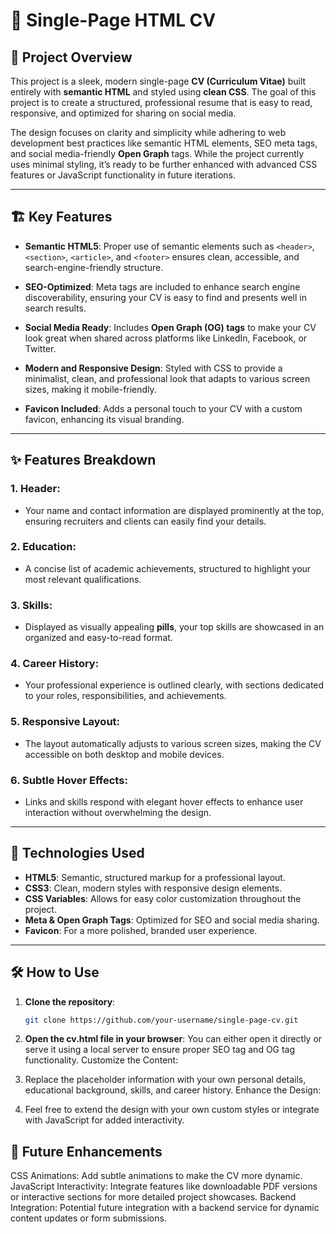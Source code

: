 # 💼 Single-Page HTML CV

## 🚀 Project Overview

This project is a sleek, modern single-page **CV (Curriculum Vitae)** built entirely with **semantic HTML** and styled using **clean CSS**. The goal of this project is to create a structured, professional resume that is easy to read, responsive, and optimized for sharing on social media.

The design focuses on clarity and simplicity while adhering to web development best practices like semantic HTML elements, SEO meta tags, and social media-friendly **Open Graph** tags. While the project currently uses minimal styling, it’s ready to be further enhanced with advanced CSS features or JavaScript functionality in future iterations.

---

## 🏗️ Key Features

- **Semantic HTML5**: Proper use of semantic elements such as `<header>`, `<section>`, `<article>`, and `<footer>` ensures clean, accessible, and search-engine-friendly structure.
  
- **SEO-Optimized**: Meta tags are included to enhance search engine discoverability, ensuring your CV is easy to find and presents well in search results.

- **Social Media Ready**: Includes **Open Graph (OG) tags** to make your CV look great when shared across platforms like LinkedIn, Facebook, or Twitter.

- **Modern and Responsive Design**: Styled with CSS to provide a minimalist, clean, and professional look that adapts to various screen sizes, making it mobile-friendly.

- **Favicon Included**: Adds a personal touch to your CV with a custom favicon, enhancing its visual branding.

---

## ✨ Features Breakdown

### 1. **Header**:
   - Your name and contact information are displayed prominently at the top, ensuring recruiters and clients can easily find your details.

### 2. **Education**:
   - A concise list of academic achievements, structured to highlight your most relevant qualifications.

### 3. **Skills**:
   - Displayed as visually appealing **pills**, your top skills are showcased in an organized and easy-to-read format.

### 4. **Career History**:
   - Your professional experience is outlined clearly, with sections dedicated to your roles, responsibilities, and achievements.

### 5. **Responsive Layout**:
   - The layout automatically adjusts to various screen sizes, making the CV accessible on both desktop and mobile devices.

### 6. **Subtle Hover Effects**:
   - Links and skills respond with elegant hover effects to enhance user interaction without overwhelming the design.

---

## 🔧 Technologies Used

- **HTML5**: Semantic, structured markup for a professional layout.
- **CSS3**: Clean, modern styles with responsive design elements.
- **CSS Variables**: Allows for easy color customization throughout the project.
- **Meta & Open Graph Tags**: Optimized for SEO and social media sharing.
- **Favicon**: For a more polished, branded user experience.

---

## 🛠️ How to Use

1. **Clone the repository**:
   ```bash
   git clone https://github.com/your-username/single-page-cv.git

2. **Open the cv.html file in your browser**:
You can either open it directly or serve it using a local server to ensure proper SEO tag and OG tag functionality.
Customize the Content:

3. Replace the placeholder information with your own personal details, educational background, skills, and career history.
Enhance the Design:

4. Feel free to extend the design with your own custom styles or integrate with JavaScript for added interactivity.

## 🚀 Future Enhancements
CSS Animations: Add subtle animations to make the CV more dynamic.
JavaScript Interactivity: Integrate features like downloadable PDF versions or interactive sections for more detailed project showcases.
Backend Integration: Potential future integration with a backend service for dynamic content updates or form submissions.
